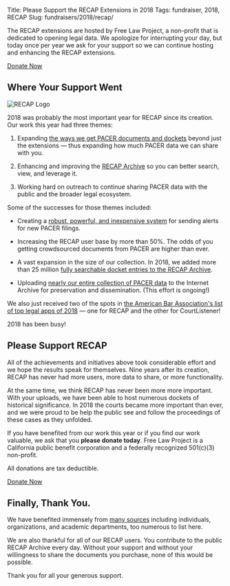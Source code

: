 Title: Please Support the RECAP Extensions in 2018
Tags: fundraiser, 2018, RECAP
Slug: fundraisers/2018/recap/


<div class="row">
    <div class="col-xs-12 col-sm-8 col-md-9">
        <p class="lead">The RECAP extensions are hosted by Free Law Project, a non-profit that is dedicated to opening legal data. We apologize for interrupting your day, but today once per year we ask for your support so we can continue hosting and enhancing the RECAP extensions.
        </p>
    </div>
    <div class="col-xs-12 col-sm-4 col-md-3">
        <span class="pull-right"><a href="https://www.courtlistener.com/donate/?referrer=2018-big-button-recap" class="btn btn-lg btn-danger">Donate Now</a></span>
    </div>
</div>

## Where Your Support Went

<div class="right-image">
    <img src="{filename}/images/recap_r-150x150.png"
         alt="RECAP Logo"
         class="img-responsive">
</div>

2018 was probably the most important year for RECAP since its creation. Our work this year had three themes:

1. Expanding [the ways we get PACER documents and dockets][coverage] beyond just the extensions — thus expanding how much PACER data we can share with you.
 
1. Enhancing and improving the [RECAP Archive][ra] so you can better search, view, and leverage it.

1. Working hard on outreach to continue sharing PACER data with the public and the broader legal ecosystem.

Some of the successes for those themes included:

 - Creating a [robust, powerful, and inexpensive system][alerts] for sending alerts for new PACER filings.
 
 - Increasing the RECAP user base by more than 50%. The odds of you getting crowdsourced documents from PACER are higher than ever.
 
 - A vast expansion in the size of our collection. In 2018, we added more than 25 million [fully searchable docket entries to the RECAP Archive][ra].
 
 - Uploading [nearly our entire collection of PACER data][ia] to the Internet Archive for preservation and dissemination. (This effort is ongoing!)
 
We also just received two of the spots in [the American Bar Association's list of top legal apps of 2018][aba] — one for RECAP and the other for CourtListener! 

2018 has been busy!

[aba]: http://www.abajournal.com/magazine/article/best_legal_apps_2018/
[coverage]: https://www.courtlistener.com/coverage/
[alerts]: https://www.courtlistener.com/help/alerts/
[ia]: http://free.law/2018/09/11/uploading-pacer-dockets-and-oral-argument-recordings-to-the-internet-archive/
[ra]: https://www.courtlistener.com/recap/


## Please Support RECAP

All of the achievements and initiatives above took considerable effort and we hope the results speak for themselves. Nine years after its creation, RECAP has never had more users, more data to share, or more functionality.

At the same time, we think RECAP has never been more more important. With your uploads, we have been able to host numerous dockets of historical significance. In 2018 the courts became more important than ever, and we were proud to be help the public see and follow the proceedings of these cases as they unfolded. 

If you have benefited from our work this year or if you find our work valuable, we ask that you **please donate today**. Free Law Project is a California public benefit corporation and a federally recognized 501(c)(3) non-profit. 

All donations are tax deductible. 

<p><a href="https://www.courtlistener.com/donate/?referrer=2018-big-button-recap-2" class="btn btn-lg btn-danger">Donate Now</a></p>


## Finally, Thank You.

We have benefited immensely from [many sources][thanks] including individuals, organizations, and academic departments, too numerous to list here. 

We are also thankful for all of our RECAP users. You contribute to the public RECAP Archive every day. Without your support and without your willingness to share the documents you purchase, none of this would be possible.

Thank you for all your generous support.

[thanks]: {filename}/pages/thanks.md
